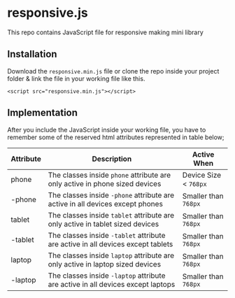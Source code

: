 # responsive.js
This repo contains JavaScript file for responsive making mini library

## Installation
Download the `responsive.min.js` file or clone the repo inside your project folder & link the file in your working file like this.
```
<script src="responsive.min.js"></script>
```

## Implementation
After you include the JavaScript inside your working file, you have to remember some of the reserved html attributes represented in table below;

| Attribute  | Description | Active When |
| ---------- | ----------- | ----------- |
| phone      | The classes inside `phone` attribute are only active in phone sized devices     | Device Size < `768px` |
| -phone     | The classes inside `-phone` attribute are active in all devices except phones   | Smaller than `768px` |
| tablet     | The classes inside `tablet` attribute are only active in tablet sized devices   | Smaller than `768px` |
| -tablet    | The classes inside `-tablet` attribute are active in all devices except tablets | Smaller than `768px` |
| laptop     | The classes inside `laptop` attribute are only active in laptop sized devices   | Smaller than `768px` |
| -laptop    | The classes inside `-laptop` attribute are active in all devices except laptops | Smaller than `768px` |

